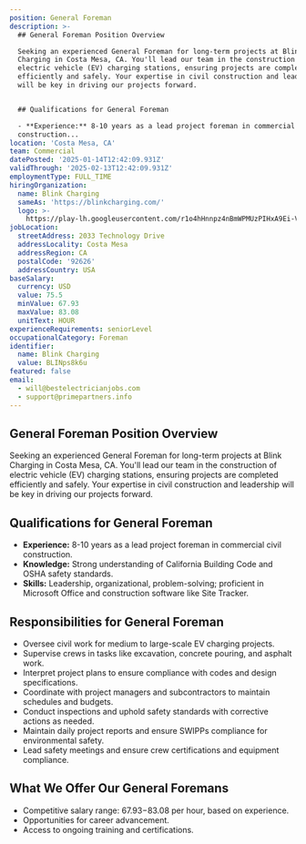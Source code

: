 ```yaml
---
position: General Foreman
description: >-
  ## General Foreman Position Overview

  Seeking an experienced General Foreman for long-term projects at Blink
  Charging in Costa Mesa, CA. You'll lead our team in the construction of
  electric vehicle (EV) charging stations, ensuring projects are completed
  efficiently and safely. Your expertise in civil construction and leadership
  will be key in driving our projects forward.


  ## Qualifications for General Foreman

  - **Experience:** 8-10 years as a lead project foreman in commercial civil
  construction...
location: 'Costa Mesa, CA'
team: Commercial
datePosted: '2025-01-14T12:42:09.931Z'
validThrough: '2025-02-13T12:42:09.931Z'
employmentType: FULL_TIME
hiringOrganization:
  name: Blink Charging
  sameAs: 'https://blinkcharging.com/'
  logo: >-
    https://play-lh.googleusercontent.com/r1o4hHnnpz4nBmWPMUzPIHxA9Ei-VcabK1yDpBVkCu19UOeZFBlBhD7-uE7q9TlSEJo
jobLocation:
  streetAddress: 2033 Technology Drive
  addressLocality: Costa Mesa
  addressRegion: CA
  postalCode: '92626'
  addressCountry: USA
baseSalary:
  currency: USD
  value: 75.5
  minValue: 67.93
  maxValue: 83.08
  unitText: HOUR
experienceRequirements: seniorLevel
occupationalCategory: Foreman
identifier:
  name: Blink Charging
  value: BLINps8k6u
featured: false
email:
  - will@bestelectricianjobs.com
  - support@primepartners.info
---
```




## General Foreman Position Overview
Seeking an experienced General Foreman for long-term projects at Blink Charging in Costa Mesa, CA. You'll lead our team in the construction of electric vehicle (EV) charging stations, ensuring projects are completed efficiently and safely. Your expertise in civil construction and leadership will be key in driving our projects forward.

## Qualifications for General Foreman
- **Experience:** 8-10 years as a lead project foreman in commercial civil construction.
- **Knowledge:** Strong understanding of California Building Code and OSHA safety standards.
- **Skills:** Leadership, organizational, problem-solving; proficient in Microsoft Office and construction software like Site Tracker.

## Responsibilities for General Foreman
- Oversee civil work for medium to large-scale EV charging projects.
- Supervise crews in tasks like excavation, concrete pouring, and asphalt work.
- Interpret project plans to ensure compliance with codes and design specifications.
- Coordinate with project managers and subcontractors to maintain schedules and budgets.
- Conduct inspections and uphold safety standards with corrective actions as needed.
- Maintain daily project reports and ensure SWIPPs compliance for environmental safety.
- Lead safety meetings and ensure crew certifications and equipment compliance.

## What We Offer Our General Foremans
- Competitive salary range: $67.93-$83.08 per hour, based on experience.
- Opportunities for career advancement.
- Access to ongoing training and certifications.